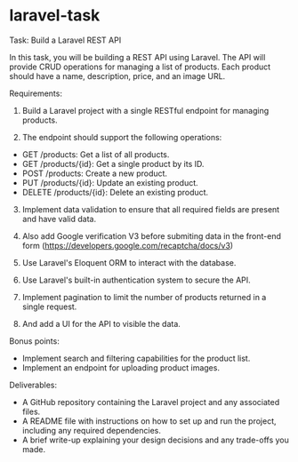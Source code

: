 # laravel-task

Task: Build a Laravel REST API

In this task, you will be building a REST API using Laravel. The API will provide CRUD operations for managing a list of products. Each product should have a name, description, price, and an image URL.

Requirements:

1. Build a Laravel project with a single RESTful endpoint for managing products.

2. The endpoint should support the following operations:
* GET /products: Get a list of all products.
* GET /products/{id}: Get a single product by its ID.
* POST /products: Create a new product.
* PUT /products/{id}: Update an existing product.
* DELETE /products/{id}: Delete an existing product.

3. Implement data validation to ensure that all required fields are present and have valid data.

4. Also add Google verification V3 before submiting data in the front-end form (https://developers.google.com/recaptcha/docs/v3)

5. Use Laravel's Eloquent ORM to interact with the database.

6. Use Laravel's built-in authentication system to secure the API.

7. Implement pagination to limit the number of products returned in a single request.

8. And add a UI for the API to visible the data.  

Bonus points:

* Implement search and filtering capabilities for the product list.
* Implement an endpoint for uploading product images.

Deliverables:

* A GitHub repository containing the Laravel project and any associated files.
* A README file with instructions on how to set up and run the project, including any required dependencies.
* A brief write-up explaining your design decisions and any trade-offs you made.

